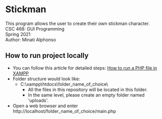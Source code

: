 # Stickman
This program allows the user to create their own stickman character.<br/>
CSC 468: GUI Programming<br/>
Spring 2021<br/>
Author: Minati Alphonso
## How to run project locally
<ul>
<li>You can follow this article for detailed steps: <a href="https://www.techjunkie.com/run-php-file-xampp/#:~:text=How%20to%20Run%20XAMPP%20on%20My%20Computer%201,the%20address%20bar%20%28omit%20the%20quotations%29.%20See%20More">How to run a PHP file in XAMPP</a> </li>
<li>Folder structure would look like:
  <ul>
  <li>C:\xampp\htdocs\folder_name_of_choice\
    <ul>
    <li>All the files in this repository will be located in this folder.</li>
    <li>In the same level, please create an empty folder named 'uploads'.</li>
    </ul>
  </li>
  </ul>
</li>
<li>Open a web browser and enter http://localhost/folder_name_of_choice/main.php</li>
</ul>
